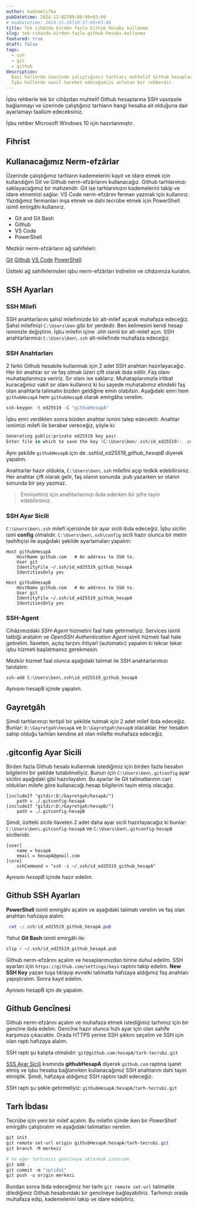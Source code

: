 ```yaml
---
author: kadimelifba
pubDatetime: 2024-12-02T09:00:00+03:00
# modDatetime: 2024-11-24T10:37:00+03:00
title: Tek cihâzda birden fazla Github hesabı kullanma
slug: tek-cihazda-birden-fazla-github-hesabı-kullanma
featured: true
draft: false
tags:
  - ssh
  - git
  - github
description:
  Bazı hallerde üzerinde çalıştığımız tarhları muhtelif Github hesaplarında muhafaza etmek isteriz.
  İşbu hallerde nasıl hareket edeceğimizi anlatan bir rehberdir.
---
```


İşbu rehberle tek bir cihâzdan muhtelif Github hesaplarına SSH vasıtasile bağlanmayı ve üzerinde çalıştığınız
tarhların hangi hesaba ait olduğuna dair ayarlamayı taallüm edeceksiniz.

İşbu rehber Microsoft Windows 10 için hazırlanmıştır.

## Fihrist

## Kullanacağımız Nerm-efzârlar

Üzerinde çalıştığımız tarhların kademelerini kayıt ve idare etmek için kullandığım Git ve Github nerm-efzârlarını kullanacağız.
Github tarhlarımızı saklayacağımız bir mahzendir. Git ise tarhlarımızın kademelerini takip ve idare etmemizi sağlar.
VS Code nerm-efzârını ferman yazmak için kullanırız. Yazdığımız fermanları inşa etmek ve dahi tecrübe etmek için PowerShell isimli
emirgâhı kullanırız.

- Git and Git Bash
- Github
- VS Code
- PowerShell

Mezkûr nerm-efzârların ağ sahifeleri:

[Git](https://git-scm.com/)
[Github](https://github.com/)
[VS Code](https://code.visualstudio.com/)
[PowerShell](https://github.com/PowerShell/PowerShell)

Üstteki ağ sahifelerinden işbu nerm-efzârları indirelim ve cihâzımıza kuralım.

## SSH Ayarları

### SSH Milefi

SSH anahtarlarını şahsî milefimizde bir alt-milef açarak muhafaza edeceğiz. Şahsî milefinizi `C:\Users\ben` gibi bir yerdedir. Ben kelimesini kendi hesap isminizle değiştirin.
İşbu milefin içine .shh isimli bir alt-milef açın. SSH anahtarlarımızı `C:\Users\ben\.ssh` alt-milefinde muhafaza edeceğiz.

### SSH Anahtarları

2 farklı Github hesabile kullanmak için 2 adet SSH anahtarı hazırlayacağız. Her bir anahtar sır ve faş olmak üzeri çift olarak ibda edilir.
Faş olanı muhataplarımıza veririz. Sır olanı ise saklarız. Muhataplarımızla irtibat kuracağımız vakit sır olanı kullanırız ki bu sayede muhatabımız
elindeki faş olan anahtarla talimatın bizden geldiğine emin olabilsin. Aşağıdaki emri hem `githubHesapA` hem `githubHesapB` olarak emirgâha verelim.

```ps1
ssh-keygen -t ed25519 -C "githubHesapA"
```

İşbu emri verdikten sonra bizden anahtar ismini talep edecektir. Anahtar ismimizi milefi ile beraber vereceğiz, şöyle ki:

```ps1
Generating public/private ed25519 key pair.
Enter file in which to save the key (C:\Users\ben/.ssh/id_ed25519): .ssh\id_ed25519_github_hesapA
```

Aynı şekilde `githubHesapB` için de _.ssh\id_ed25519_github_hesapB_ diyerek yapalım.

Anahtarlar hazır oldukta, `C:\Users\ben\.ssh` milefini açıp tedkik edebilirsiniz. Her anahtar çift olarak gelir, faş olanın sonunda .pub yazarken
sır olanın sonunda bir şey yazmaz.

> Emniyetiniz için anahtarlarınızı ibda ederken bir şifre tayin edebilirsiniz.

### SSH Ayar Sicili

`C:\Users\ben\.ssh` milefi içerisinde bir ayar sicili ibda edeceğiz. İşbu sicilin ismi **config** olmalıdır. `C:\Users\ben\.ssh\config` sicili hazır olunca
bir metin tashihçisi ile aşağıdaki şekilde ayarlamaları yapalım:

```
Host githubHesapA
    HostName github.com   # An address to SSH to.
    User git
    IdentityFile ~/.ssh/id_ed25519_github_hesapA
    IdentitiesOnly yes

Host githubHesapB
    HostName github.com   # An address to SSH to.
    User git
    IdentityFile ~/.ssh/id_ed25519_github_hesapA
    IdentitiesOnly yes
```

### SSH-Agent

Cihâzımızdaki _SSH-Agent_ hizmetini faal hale getirmeliyiz. Services isimli tatbiği aratalım ve _OpenSSH Authentication Agent_ isimli hizmeti
faal hale getirelim. İlaveten, açılış tarzını ihtiyarî (automatic) yapalım ki tekrar tekar işbu hizmeti başlatmamız gerekmesin.

Mezkûr hizmet faal olunca aşağıdaki talimat ile SSH anahtarlarımızı tanıtalım:

```
ssh-add C:\Users\ben\.ssh\id_ed25519_github_hesapA
```

Aynısını hesapB içinde yapalım.

## Gayretgâh

Şimdi tarhlarımızı tertipli bir şekilde tutmak için 2 adet milef ibda edeceğiz. Bunlar: `D:\Gayretgah\hesapA` ve `D:\Gayretgah\hesapB` olacaklar.
Her hesabın sahip olduğu tarhları kendine ait olan milefte muhafaza edeceğiz.

## .gitconfig Ayar Sicili

Birden fazla Github hesabı kullanmak istediğimiz için birden fazla hesabın bilgilerini bir şekilde tutabilmeliyiz. Bunun için `C:\Users\ben\.gitconfig` ayar sicilini
aşağıdaki gibi hazırlayalım. Bu ayarlar ile Git talimatlarının cari oldukları milefe göre kullanacağı hesap bilgilerini tayin etmiş olacağız.

```
[includeIf "gitdir:D:/Gayretgah/hesapA/"]
	path = ./.gitconfig-hesapA
[includeIf "gitdir:D:/Gayretgah/hesapB/"]
	path = ./.gitconfig-hesapB
```

Şimdi, üstteki sicile ilaveten 2 adet daha ayar sicili hazırlayacağız ki bunlar: `C:\Users\ben\.gitconfig-hesapA` ve `C:\Users\ben\.gitconfig-hesapB` sicilleridir.

```
[user]
	name = hesapA
	email = hesapA@gmail.com
[core]
	sshCommand = "ssh -i ~/.ssh/id_ed25519_github_hesapA"
```

Aynısını _hesapB_ içinde hazır edelim.

## Github SSH Ayarları

**PowerShell** isimli emirgâhı açalım ve aşağıdaki talimatı verelim ve faş olan anahtarı hafızaya alalım.

```ps1
 cat ~/.ssh/id_ed25519_github_hesapA.pub
```

Yahut **Git Bash** isimli emirgâh ile:

```bash
clip < ~/.ssh/id_ed25519_github_hesapA.pub
```

Github nerm-efzârını açalım ve hesaplarımızdan birine duhul edelim. SSH ayarları için `https://github.com/settings/keys` raptını takip edelim.
**New SSH Key** yazan tuşa tıklayıp evvelki talimatla hafızaya aldığımız faş anahtarı yapıştıralım. Sonra kayıt edelim.

Aynısını hesapB için de yapalım.

## Github Gencînesi

Github nerm-efzârını açalım ve muhafaza etmek istediğimiz tarhımız için bir gencîne ibda edelim. Gencîne hazır olunca hızlı ayar için olan sahife
karşımıza çıkacaktır. Orada HTTPS yerine SSH şıkkını seçelim ve SSH için olan raptı hafızaya alalım.

SSH raptı şu kalıpta olmalıdır: `git@github.com:hesapA/tarh-tecrubi.git`

[SSS Ayar Sicili](#ssh-ayar-sicili) kısmında **githubHesapA** diyerek `github.com` raptına işaret etmiş ve işbu hesaba bağlanırken kullanacağımız
SSH anahtarını dahi tayin etmiştik. Şimdi, hafızaya aldığımız SSH raptını tadil edeceğiz:

SSH raptı şu şekle getirmeliyiz: `githubHesapA:hesapA/tarh-tecrubi.git`

## Tarh İbdası

Tecrübe için yeni bir milef açalım. Bu milefin içinde iken bir _PowerShell_ emirgâhı çalıştıralım ve aşağıdaki talimatları verelim.

```ps1
git init
git remote set-url origin githubHesapA:hesapA/tarh-tecrubi.git
git branch -M merkezi

# Ve eğer tarhımızı gencîneye aktarmak istersek
git add .
git commit -m "iptidaî"
git push -u origin merkezi
```

Bundan sonra ibda edeceğimiz her tarhı `git remote set-url` talimatile dilediğimiz Github hesabındaki bir gencîneye bağlayabiliriz.
Tarhımızı orada muhafaza edip, kademelerini takip ve idare edebiliriz.
